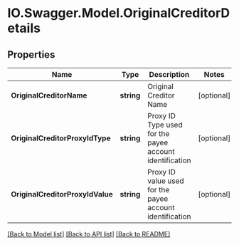 # IO.Swagger.Model.OriginalCreditorDetails
## Properties

Name | Type | Description | Notes
------------ | ------------- | ------------- | -------------
**OriginalCreditorName** | **string** | Original Creditor Name | [optional] 
**OriginalCreditorProxyIdType** | **string** | Proxy ID Type used for the payee account identification | [optional] 
**OriginalCreditorProxyIdValue** | **string** | Proxy ID value used for the payee account identification | [optional] 

[[Back to Model list]](../README.md#documentation-for-models) [[Back to API list]](../README.md#documentation-for-api-endpoints) [[Back to README]](../README.md)

